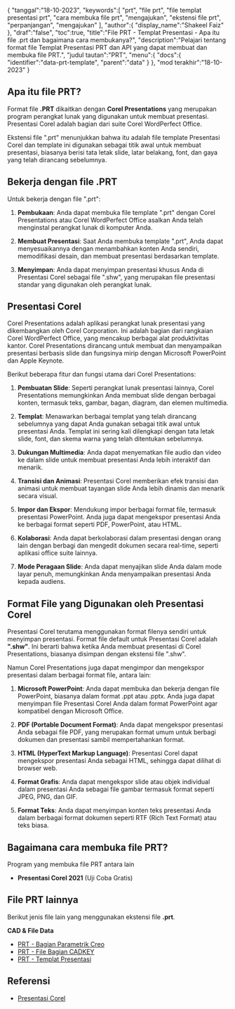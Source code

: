 {
"tanggal":"18-10-2023",
   "keywords":[
"prt",
"file prt",
"file templat presentasi prt",
"cara membuka file prt",
"mengajukan",
"ekstensi file prt",
"perpanjangan",
"mengajukan"
],
   "author":{
"display_name":"Shakeel Faiz"
},
"draf":"false",
"toc":true,
"title":"File PRT - Templat Presentasi - Apa itu file .prt dan bagaimana cara membukanya?",
   "description":"Pelajari tentang format file Templat Presentasi PRT dan API yang dapat membuat dan membuka file PRT.",
"judul tautan":"PRT",
   "menu":{
      "docs":{
         "identifier":"data-prt-template",
"parent":"data"
}
},
"mod terakhir":"18-10-2023"
}

## Apa itu file PRT?

Format file **.PRT** dikaitkan dengan **Corel Presentations** yang merupakan program perangkat lunak yang digunakan untuk membuat presentasi. Presentasi Corel adalah bagian dari suite Corel WordPerfect Office.

Ekstensi file ".prt" menunjukkan bahwa itu adalah file template Presentasi Corel dan template ini digunakan sebagai titik awal untuk membuat presentasi, biasanya berisi tata letak slide, latar belakang, font, dan gaya yang telah dirancang sebelumnya.

## Bekerja dengan file .PRT

Untuk bekerja dengan file ".prt":

1. **Pembukaan**: Anda dapat membuka file template ".prt" dengan Corel Presentations atau Corel WordPerfect Office asalkan Anda telah menginstal perangkat lunak di komputer Anda.
    












2. **Membuat Presentasi**: Saat Anda membuka template ".prt", Anda dapat menyesuaikannya dengan menambahkan konten Anda sendiri, memodifikasi desain, dan membuat presentasi berdasarkan template.
    












3. **Menyimpan**: Anda dapat menyimpan presentasi khusus Anda di Presentasi Corel sebagai file ".shw", yang merupakan file presentasi standar yang digunakan oleh perangkat lunak.

## Presentasi Corel

Corel Presentations adalah aplikasi perangkat lunak presentasi yang dikembangkan oleh Corel Corporation. Ini adalah bagian dari rangkaian Corel WordPerfect Office, yang mencakup berbagai alat produktivitas kantor. Corel Presentations dirancang untuk membuat dan menyampaikan presentasi berbasis slide dan fungsinya mirip dengan Microsoft PowerPoint dan Apple Keynote.

Berikut beberapa fitur dan fungsi utama dari Corel Presentations:

1. **Pembuatan Slide**: Seperti perangkat lunak presentasi lainnya, Corel Presentations memungkinkan Anda membuat slide dengan berbagai konten, termasuk teks, gambar, bagan, diagram, dan elemen multimedia.
    












2. **Templat**: Menawarkan berbagai templat yang telah dirancang sebelumnya yang dapat Anda gunakan sebagai titik awal untuk presentasi Anda. Templat ini sering kali dilengkapi dengan tata letak slide, font, dan skema warna yang telah ditentukan sebelumnya.
    












3. **Dukungan Multimedia**: Anda dapat menyematkan file audio dan video ke dalam slide untuk membuat presentasi Anda lebih interaktif dan menarik.
    












4. **Transisi dan Animasi**: Presentasi Corel memberikan efek transisi dan animasi untuk membuat tayangan slide Anda lebih dinamis dan menarik secara visual.
    












5. **Impor dan Ekspor**: Mendukung impor berbagai format file, termasuk presentasi PowerPoint. Anda juga dapat mengekspor presentasi Anda ke berbagai format seperti PDF, PowerPoint, atau HTML.
    












6. **Kolaborasi**: Anda dapat berkolaborasi dalam presentasi dengan orang lain dengan berbagi dan mengedit dokumen secara real-time, seperti aplikasi office suite lainnya.
    












7. **Mode Peragaan Slide**: Anda dapat menyajikan slide Anda dalam mode layar penuh, memungkinkan Anda menyampaikan presentasi Anda kepada audiens.

## Format File yang Digunakan oleh Presentasi Corel

Presentasi Corel terutama menggunakan format filenya sendiri untuk menyimpan presentasi. Format file default untuk Presentasi Corel adalah **".shw"**. Ini berarti bahwa ketika Anda membuat presentasi di Corel Presentations, biasanya disimpan dengan ekstensi file ".shw".

Namun Corel Presentations juga dapat mengimpor dan mengekspor presentasi dalam berbagai format file, antara lain:

1. **Microsoft PowerPoint**: Anda dapat membuka dan bekerja dengan file PowerPoint, biasanya dalam format .ppt atau .pptx. Anda juga dapat menyimpan file Presentasi Corel Anda dalam format PowerPoint agar kompatibel dengan Microsoft Office.
    












2. **PDF (Portable Document Format)**: Anda dapat mengekspor presentasi Anda sebagai file PDF, yang merupakan format umum untuk berbagi dokumen dan presentasi sambil mempertahankan format.
    












3. **HTML (HyperText Markup Language)**: Presentasi Corel dapat mengekspor presentasi Anda sebagai HTML, sehingga dapat dilihat di browser web.
    












4. **Format Grafis**: Anda dapat mengekspor slide atau objek individual dalam presentasi Anda sebagai file gambar termasuk format seperti JPEG, PNG, dan GIF.
    












5. **Format Teks**: Anda dapat menyimpan konten teks presentasi Anda dalam berbagai format dokumen seperti RTF (Rich Text Format) atau teks biasa.

## Bagaimana cara membuka file PRT?

Program yang membuka file PRT antara lain

- **Presentasi Corel 2021** (Uji Coba Gratis)

## File PRT lainnya

Berikut jenis file lain yang menggunakan ekstensi file **.prt**.

**CAD & File Data**
- [PRT - Bagian Parametrik Creo](/id/cad/prt-creo/)
- [PRT - File Bagian CADKEY](/id/cad/prt-cadkey/)
- [PRT - Templat Presentasi](/id/data/prt-template/)

## Referensi
* [Presentasi Corel](https://en.wikipedia.org/wiki/Corel_Presentations)

